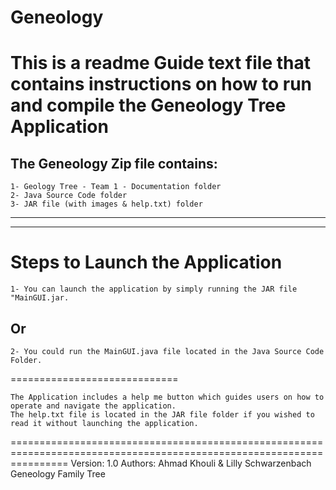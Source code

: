 # Geneology
This is a readme Guide text file that contains instructions on how to run and compile the Geneology Tree Application
=====================================================================================================================

The Geneology Zip file contains:
-----------------------------------

	1- Geology Tree - Team 1 - Documentation folder
	2- Java Source Code folder
	3- JAR file (with images & help.txt) folder

--------------------------------------------------
--------------------------------------------------

Steps to Launch the Application
===================================
	1- You can launch the application by simply running the JAR file "MainGUI.jar.

Or
--

	2- You could run the MainGUI.java file located in the Java Source Code Folder.

=============================

	The Application includes a help me button which guides users on how to operate and navigate the application.
	The help.txt file is located in the JAR file folder if you wished to read it without launching the application.

======================================================================================================================
Version: 1.0
Authors: Ahmad Khouli & Lilly Schwarzenbach
Geneology Family Tree

